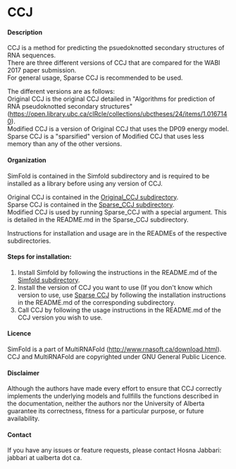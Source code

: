 # CCJ

#### Description
CCJ is a method for predicting the psuedoknotted secondary structures of RNA sequences.     
There are three different versions of CCJ that are compared for the WABI 2017 paper submission.   
For general usage, Sparse CCJ is recommended to be used.   

The different versions are as follows:   
Original CCJ is the original CCJ detailed in "Algorithms for prediction of RNA pseudoknotted secondary structures" (https://open.library.ubc.ca/cIRcle/collections/ubctheses/24/items/1.0167140).   
Modified CCJ is a version of Original CCJ that uses the DP09 energy model.   
Sparse CCJ is a "sparsified" version of Modified CCJ that uses less memory than any of the other versions.     
     
#### Organization
SimFold is contained in the Simfold subdirectory and is required to be installed as a library before using any version of CCJ.      

Original CCJ is contained in the [Original_CCJ subdirectory](https://github.com/HosnaJabbari/CCJ/tree/master/Original_CCJ).    
Sparse CCJ is contained in the [Sparse_CCJ subdirectory](https://github.com/HosnaJabbari/CCJ/tree/master/Sparse_CCJ).   
Modified CCJ is used by running Sparse_CCJ with a special argument. This is detailed in the README.md in the Sparse_CCJ subdirectory. 

Instructions for installation and usage are in the READMEs of the respective subdirectories.   

#### Steps for installation:
1. Install Simfold by following the instructions in the README.md of the [Simfold subdirectory](https://github.com/HosnaJabbari/CCJ/tree/master/simfold#simfold).   
2. Install the version of CCJ you want to use (If you don't know which version to use, use [Sparse CCJ](https://github.com/HosnaJabbari/CCJ/tree/master/Sparse_CCJ) by following the installation instructions in the README.md of the corresponding subdirectory.    
3. Call CCJ by following the usage instructions in the README.md of the CCJ version you wish to use.   

#### Licence
SimFold is a part of MultiRNAFold (http://www.rnasoft.ca/download.html).     
CCJ and MultiRNAFold are copyrighted under GNU General Public Licence.

#### Disclaimer
Although the authors have made every effort to ensure that CCJ correctly implements the underlying models and fullfills the functions described in the documentation, neither the authors nor the University of Alberta guarantee its correctness, fitness for a particular purpose, or future availability.

#### Contact  
If you have any issues or feature requests, please contact Hosna Jabbari: jabbari at ualberta dot ca.
